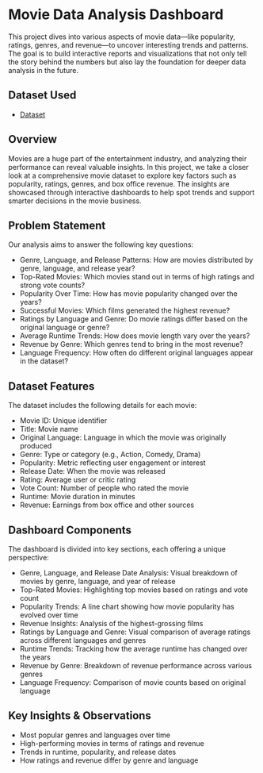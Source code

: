 # Movie Data Analysis Dashboard
This project dives into various aspects of movie data—like popularity, ratings, genres, and revenue—to uncover interesting trends and patterns. The goal is to build interactive reports and visualizations that not only tell the story behind the numbers but also lay the foundation for deeper data analysis in the future.
## Dataset Used
- <a href="https://github.com/CoX2682/Movie-Data-Analysis-Dashboard/blob/main/Data.xlsx">Dataset</a>
## Overview
Movies are a huge part of the entertainment industry, and analyzing their performance can reveal valuable insights. In this project, we take a closer look at a comprehensive movie dataset to explore key factors such as popularity, ratings, genres, and box office revenue. The insights are showcased through interactive dashboards to help spot trends and support smarter decisions in the movie business.
## Problem Statement
Our analysis aims to answer the following key questions:
-	Genre, Language, and Release Patterns: How are movies distributed by genre, language, and release year?
-	Top-Rated Movies: Which movies stand out in terms of high ratings and strong vote counts?
-	Popularity Over Time: How has movie popularity changed over the years?
-	Successful Movies: Which films generated the highest revenue?
-	Ratings by Language and Genre: Do movie ratings differ based on the original language or genre?
-	Average Runtime Trends: How does movie length vary over the years?
-	Revenue by Genre: Which genres tend to bring in the most revenue?
-	Language Frequency: How often do different original languages appear in the dataset?
## Dataset Features
The dataset includes the following details for each movie:
-	Movie ID: Unique identifier
-	Title: Movie name
-	Original Language: Language in which the movie was originally produced
-	Genre: Type or category (e.g., Action, Comedy, Drama)
-	Popularity: Metric reflecting user engagement or interest
-	Release Date: When the movie was released
-	Rating: Average user or critic rating
-	Vote Count: Number of people who rated the movie
-	Runtime: Movie duration in minutes
-	Revenue: Earnings from box office and other sources
## Dashboard Components
The dashboard is divided into key sections, each offering a unique perspective:
-	Genre, Language, and Release Date Analysis: Visual breakdown of movies by genre, language, and year of release
-	Top-Rated Movies: Highlighting top movies based on ratings and vote count
-	Popularity Trends: A line chart showing how movie popularity has evolved over time
-	Revenue Insights: Analysis of the highest-grossing films
-	Ratings by Language and Genre: Visual comparison of average ratings across different languages and genres
-	Runtime Trends: Tracking how the average runtime has changed over the years
-	Revenue by Genre: Breakdown of revenue performance across various genres
-	Language Frequency: Comparison of movie counts based on original language
## Key Insights & Observations
-	Most popular genres and languages over time
-	High-performing movies in terms of ratings and revenue
-	Trends in runtime, popularity, and release dates
-	How ratings and revenue differ by genre and language
